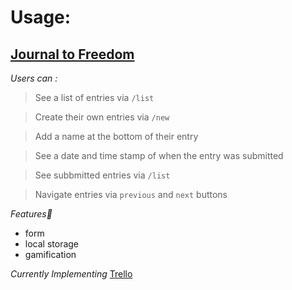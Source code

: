 
# Usage:

## [Journal to Freedom](https://journal-to-freedom.netlify.app/)


_Users can :_ 

>See a list of entries via `/list`

>Create their own entries via `/new`

>Add a name at the bottom of their entry

>See a date and time stamp of when the entry was submitted

>See subbmitted entries via `/list` 

>Navigate entries via `previous` and `next` buttons

 
_Features🥇_

- form
- local storage
- gamification

_Currently Implementing_
[Trello](https://trello.com/b/X9ikQq0Kjournal-app-kanban-template)